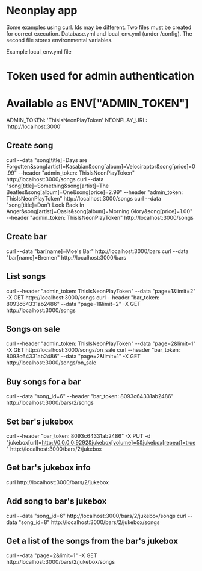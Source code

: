 Neonplay app
==============
Some examples using curl. Ids may be different.
Two files must be created for correct execution. Database.yml and local_env.yml (under /config). The second file stores environmental variables.

Example local_env.yml file
# Token used for admin authentication
# Available as ENV["ADMIN_TOKEN"]
ADMIN_TOKEN: 'ThisIsNeonPlayToken'
NEONPLAY_URL: 'http://localhost:3000'


Create song
--------------
curl --data "song[title]=Days are Forgotten&song[artist]=Kasabian&song[album]=Velociraptor&song[price]=0.99" --header "admin_token: ThisIsNeonPlayToken" http://localhost:3000/songs
curl --data "song[title]=Something&song[artist]=The Beatles&song[album]=One&song[price]=2.99" --header "admin_token: ThisIsNeonPlayToken" http://localhost:3000/songs
curl --data "song[title]=Don't Look Back In Anger&song[artist]=Oasis&song[album]=Morning Glory&song[price]=1.00" --header "admin_token: ThisIsNeonPlayToken" http://localhost:3000/songs

Create bar
--------------
curl --data "bar[name]=Moe's Bar" http://localhost:3000/bars
curl --data "bar[name]=Bremen" http://localhost:3000/bars

List songs
--------------
curl --header "admin_token: ThisIsNeonPlayToken" --data "page=1&limit=2" -X GET http://localhost:3000/songs
curl --header "bar_token: 8093c64331ab2486" --data "page=1&limit=2" -X GET http://localhost:3000/songs

Songs on sale
--------------
curl --header "admin_token: ThisIsNeonPlayToken" --data "page=2&limit=1" -X GET http://localhost:3000/songs/on_sale
curl --header "bar_token: 8093c64331ab2486" --data "page=2&limit=1" -X GET http://localhost:3000/songs/on_sale

Buy songs for a bar
--------------
curl --data "song_id=6" --header "bar_token: 8093c64331ab2486" http://localhost:3000/bars/2/songs

Set bar's jukebox
--------------
curl --header "bar_token: 8093c64331ab2486" -X PUT -d "jukebox[url]=http://0.0.0.0:9292&jukebox[volume]=5&jukebox[repeat]=true" http://localhost:3000/bars/2/jukebox

Get bar's jukebox info
--------------
curl http://localhost:3000/bars/2/jukebox

Add song to bar's jukebox
--------------
curl --data "song_id=6" http://localhost:3000/bars/2/jukebox/songs
curl --data "song_id=8" http://localhost:3000/bars/2/jukebox/songs

Get a list of the songs from the bar's jukebox
--------------
curl --data "page=2&limit=1" -X GET http://localhost:3000/bars/2/jukebox/songs